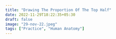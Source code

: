 ```yaml
---
title: "Drawing The Proportion Of The Top Half"
date: 2022-11-29T18:22:35+05:30
draft: false
image: "29-nov-22.jpeg"
tags: ["Practice", "Human Anatomy"]
---
```

